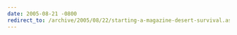 ```yaml
---
date: 2005-08-21 -0800
redirect_to: /archive/2005/08/22/starting-a-magazine-desert-survival.aspx/
---
```

